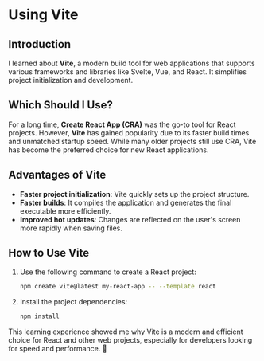# Using Vite

## Introduction  
I learned about **Vite**, a modern build tool for web applications that supports various frameworks and libraries like Svelte, Vue, and React. It simplifies project initialization and development.

## Which Should I Use?  
For a long time, **Create React App (CRA)** was the go-to tool for React projects. However, **Vite** has gained popularity due to its faster build times and unmatched startup speed. While many older projects still use CRA, Vite has become the preferred choice for new React applications.

## Advantages of Vite  
- **Faster project initialization**: Vite quickly sets up the project structure.  
- **Faster builds**: It compiles the application and generates the final executable more efficiently.  
- **Improved hot updates**: Changes are reflected on the user's screen more rapidly when saving files.  

## How to Use Vite  
1. Use the following command to create a React project:  
   ```bash  
   npm create vite@latest my-react-app -- --template react  
   ```  
2. Install the project dependencies:  
   ```bash  
   npm install  
   ```  

This learning experience showed me why Vite is a modern and efficient choice for React and other web projects, especially for developers looking for speed and performance. 🚀